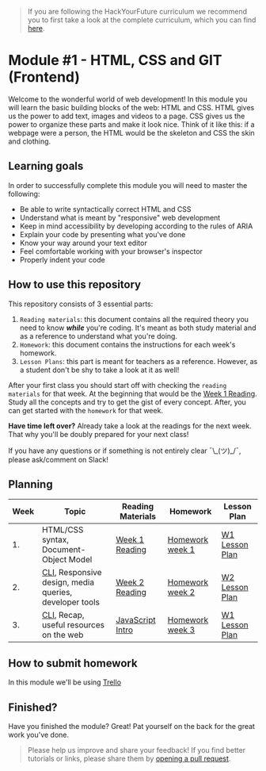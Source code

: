 > If you are following the HackYourFuture curriculum we recommend you to first take a look at the complete curriculum, which you can find [here](https://www.github.com/curriculum).

# Module #1 - HTML, CSS and GIT (Frontend)

Welcome to the wonderful world of web development! In this module you will learn the basic building blocks of the web: HTML and CSS. HTML gives us the power to add text, images and videos to a page. CSS gives us the power to organize these parts and make it look nice. Think of it like this: if a webpage were a person, the HTML would be the skeleton and CSS the skin and clothing.

## Learning goals

In order to successfully complete this module you will need to master the following:

- Be able to write syntactically correct HTML and CSS
- Understand what is meant by "responsive" web development
- Keep in mind accessibility by developing according to the rules of ARIA
- Explain your code by presenting what you've done
- Know your way around your text editor
- Feel comfortable working with your browser's inspector
- Properly indent your code

## How to use this repository

This repository consists of 3 essential parts:

1. `Reading materials`: this document contains all the required theory you need to know _**while**_ you're coding. It's meant as both study material and as a reference to understand what you're doing.
2. `Homework`: this document contains the instructions for each week's homework.
3. `Lesson Plans`: this part is meant for teachers as a reference. However, as a student don't be shy to take a look at it as well!

After your first class you should start off with checking the `reading materials` for that week. At the beginning that would be the [Week 1 Reading](/Week1/README.md). Study all the concepts and try to get the gist of every concept. After, you can get started with the `homework` for that week.

**Have time left over?** Already take a look at the readings for the next week. That why you'll be doubly prepared for your next class!

If you have any questions or if something is not entirely clear ¯\\\_(ツ)\_/¯, please ask/comment on Slack!

## Planning

| Week | Topic                                                                                                                                | Reading Materials                                                                            | Homework                            | Lesson Plan                            |
| ---- | ------------------------------------------------------------------------------------------------------------------------------------ | -------------------------------------------------------------------------------------------- | ----------------------------------- | -------------------------------------- |
| 1.   | HTML/CSS syntax, Document-Object Model                                                                                               | [Week 1 Reading](/Week1/README.md)                                                           | [Homework week 1](/Week1/MAKEME.md) | [W1 Lesson Plan](/Week1/LESSONPLAN.md) |
| 2.   | [CLI](https://github.com/HackYourFuture/CommandLine/blob/master/Week1/Lecture.md), Responsive design, media queries, developer tools | [Week 2 Reading](/Week2/README.md)                                                           | [Homework week 2](/Week2/MAKEME.md) | [W2 Lesson Plan](/Week2/LESSONPLAN.md) |
| 3.   | [CLI](https://github.com/HackYourFuture/CommandLine/blob/master/Week2/Lecture.md/), Recap, useful resources on the web               | [JavaScript Intro](https://github.com/HackYourFuture/JavaScript/blob/master/Week1/README.md) | [Homework week 3](/Week3/MAKEME.md) | [W1 Lesson Plan](/Week3/LESSONPLAN.md) |

## How to submit homework

In this module we'll be using [Trello](https://www.trello.com)

## Finished?

Have you finished the module? Great! Pat yourself on the back for the great work you've done.

> Please help us improve and share your feedback! If you find better tutorials or links, please share them by [opening a pull request](https://github.com/HackYourFuture/HTML-CSS/pulls).
